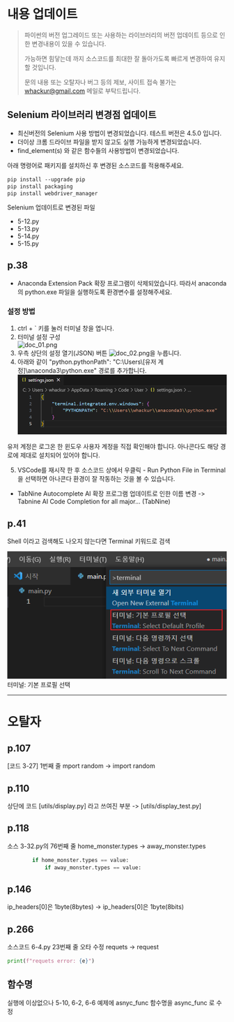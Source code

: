# 내용 업데이트
> 파이썬의 버전 업그레이드 또는 사용하는 라이브러리의 버전 업데이트 등으로 인한 변경내용이 있을 수 있습니다.
>
> 가능하면 힘닿는데 까지 소스코드를 최대한 잘 돌아가도록 빠르게 변경하여 유지할 것입니다.
> 
> 문의 내용 또는 오탈자나 버그 등의 제보, 사이트 접속 불가는 whackur@gmail.com 메일로 부탁드립니다.

## Selenium 라이브러리 변경점 업데이트
- 최신버전의 Selenium 사용 방법이 변경되었습니다. 테스트 버전은 4.5.0 입니다.
- 더이상 크롬 드라이브 파일을 받지 않고도 실행 가능하게 변경되었습니다.
- find_element(s) 와 같은 함수들의 사용방법이 변경되었습니다.

아래 명령어로 패키지를 설치하신 후 변경된 소스코드를 적용해주세요.
```shell
pip install --upgrade pip
pip install packaging
pip install webdriver_manager
```

Selenium 업데이트로 변경된 파일
- 5-12.py
- 5-13.py
- 5-14.py
- 5-15.py

## p.38
- Anaconda Extension Pack 확장 프로그램이 삭제되었습니다. 따라서 anaconda의 python.exe 파일을 실행하도록 환경변수를 설정해주세요.

### 설정 방법
1. ctrl + ` 키를 눌러 터미널 창을 엽니다.
2. 터미널 설정 구성  
![doc_01.png](doc_01.png)
3. 우측 상단의 설정 열기(JSON) 버튼
![doc_02.png](doc_02.png)을 누릅니다.
4. 아래와 같이 "python.pythonPath": "C:\\Users\\[유저 계정]\\anaconda3\\python.exe" 경로를 추가합니다.
![doc_03.png](doc_03.png)
   
유저 계정은 로그온 한 윈도우 사용자 계정을 직접 확인해야 합니다. 아나콘다도 해당 경로에 제대로 설치되어 있어야 합니다.

5. VSCode를 재시작 한 후 소스코드 상에서 우클릭 - Run Python File in Terminal 을 선택하면 아나콘다 환경이 잘 작동하는 것을 볼 수 있습니다. 



- TabNine Autocomplete AI 확장 프로그램 업데이트로 인한 이름 변경
  -> Tabnine AI Code Completion for all major... (TabNine) 

## p.41
Shell 이라고 검색해도 나오지 않는다면 Terminal 키워드로 검색

![doc_04.png](doc_04.png)
터미널: 기본 프로필 선택

---

# 오탈자
## p.107
[코드 3-27] 1번째 줄 mport random -> import random

## p.110
상단에 코드 [utils/display.py] 라고 쓰여진 부분 -> [utils/display_test.py]

## p.118
소스 3-32.py의 76번째 줄 home_monster.types -> away_monster.types
```python
        if home_monster.types == value:
            if away_monster.types == value:
```

## p.146
ip_headers[0]은 1byte(8bytes) -> ip_headers[0]은 1byte(8bits)  

## p.266
소스코드 6-4.py 23번째 줄 오타 수정
requets -> request
```python
print(f"requets error: {e}")
```

## 함수명
실행에 이상없으나 5-10, 6-2, 6-6 예제에 asnyc_func 함수명을 async_func 로 수정
